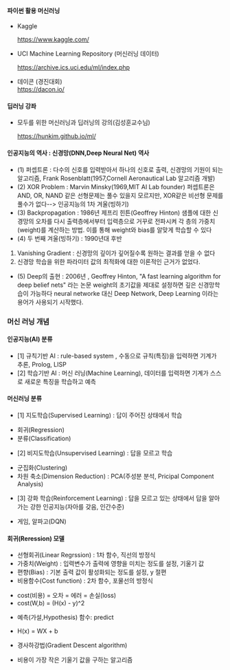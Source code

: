 #### 파이썬 활용 머신러닝


- Kaggle

    https://www.kaggle.com/


- UCI Machine Learning Repository (머신러닝 데이터)
    
    https://archive.ics.uci.edu/ml/index.php
    
    
- 데이콘 (경진대회)   
    https://dacon.io/
    
    
#### 딥러닝 강좌  

- 모두를 위한 머신러닝과 딥러닝의 강의(김성훈교수님)

    https://hunkim.github.io/ml/

#### 
#### 인공지능의 역사 : 신경망(DNN,Deep Neural Net) 역사
* (1) 퍼셉트론 : 다수의 신호를 입력받아서 하나의 신호로 출력, 신경망의 기원이 되는 알고리즘,
Frank Rosenblatt(1957,Cornell Aeronautical Lab 알고리즘 개발)
* (2) XOR Problem : Marvin Minsky(1969,MIT AI Lab founder)
퍼셉트론은 AND, OR, NAND 같은 선형문제는 풀수 있을지 모르지만, XOR같은 비선형 문제를 풀수가 없다--> 인공지능의 1차 겨울(빙하기)
* (3) Backpropagation : 1986년 제프리 힌튼(Geoffrey Hinton)
샘플에 대한 신경망의 오차를 다시 출력층에서부터 입력층으로 거꾸로 전파시켜 각 층의 가중치(weight)를 계산하는 방법. 이를 통해 weight와 bias를 알맞게 학습할 수 있다
* (4) 두 번째 겨울(빙하기) : 1990년대 후반
1. Vanishing Gradient : 신경망의 깊이가 깊어질수록 원하는 결과를 얻을 수 없다
2. 신경망 학습을 위한 파라미터 값의 최적화에 대한 이론적인 근거가 없었다.
* (5) Deep의 출현 : 2006년 , Geoffrey Hinton, "A fast learning algorithm for deep belief nets" 라는 논문
weight의 초기값을 제대로 설정하면 깊은 신경망학습이 가능하다 neural networke 대신 Deep Network, Deep Learning 이라는 용어가 사용되기 시작했다.



####
### 머신 러닝 개념
#### 인공지능(AI) 분류
* [1] 규칙기반 AI : rule-based system , 수동으로 규칙(특징)을 입력하면 기계가 추론, Prolog, LISP
* [2] 학습기반 AI : 머신 러닝(Machine Learning), 데이터를 입력하면 기계가 스스로 새로운 특징을 학습하고 예측

#### 머신러닝 분류
* [1] 지도학습(Supervised Learning) : 답이 주어진 상태에서 학습
- 회귀(Regression)
- 분류(Classification)
* [2] 비지도학습(Unsupervised Learning) : 답을 모르고 학습
- 군집화(Clustering)
- 차원 축소(Dimension Reduction) : PCA(주성분 분석, Pricipal Component Analysis)
* [3] 강화 학습(Reinforcement Learning) : 답을 모르고 있는 상태에서 답을 알아가는 강한 인공지능(자아를 갖음, 인간수준)
- 게임, 알파고(DQN)

#### 회귀(Reression) 모델
* 선형회귀(Linear Regrssion) : 1차 함수, 직선의 방정식
* 가중치(Weight) : 입력변수가 출력에 영향을 미치는 정도를 설정, 기울기 값
* 편향(Bias) : 기본 출력 값이 활성화되는 정도를 설정, y 절편
* 비용함수(Cost function) : 2차 함수, 포물선의 방정식
- cost(비용) = 오차 = 에러 = 손실(loss)
- cost(W,b) = (H(x) - y)^2
* 예측(가설,Hypothesis) 함수: predict
- H(x) = WX + b
* 경사하강법(Gradient Descent algorithm)
- 비용이 가장 작은 기울기 값을 구하는 알고리즘

